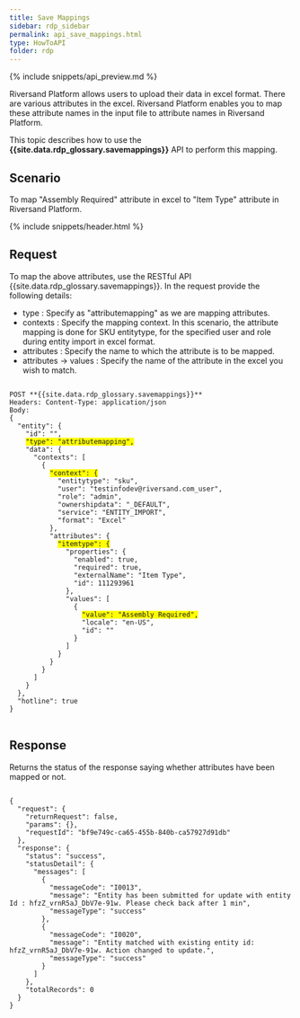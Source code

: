 ```yaml
---
title: Save Mappings
sidebar: rdp_sidebar
permalink: api_save_mappings.html
type: HowToAPI
folder: rdp
---
```


{% include snippets/api_preview.md %}

Riversand Platform allows users to upload their data in excel format. There are various attributes in the excel. Riversand Platform enables you to map these attribute names in the input file to attribute names in Riversand Platform. 

This topic describes how to use the **{{site.data.rdp_glossary.savemappings}}** API to perform this mapping.

## Scenario

To map "Assembly Required" attribute in excel to "Item Type" attribute in Riversand Platform.

{% include snippets/header.html %}

## Request

To map the above attributes, use the RESTful API {{site.data.rdp_glossary.savemappings}}. In the request provide the following details:

* type : Specify as "attributemapping" as we are mapping attributes.
* contexts : Specify the mapping context. In this scenario, the attribute mapping is done for SKU entitytype, for the specified user and role during entity import in excel format.
* attributes : Specify the name to which the attribute is to be mapped.
* attributes -> values : Specify the name of the attribute in the excel you wish to match.

<pre>
<code>
POST **{{site.data.rdp_glossary.savemappings}}**
Headers: Content-Type: application/json
Body:
{
  "entity": {
    "id": "",
    <span style="background-color: #FFFF00">"type": "attributemapping",</span>
    "data": {
      "contexts": [
        {
          <span style="background-color: #FFFF00">"context": {</span>
            "entitytype": "sku",
            "user": "testinfodev@riversand.com_user",
            "role": "admin",
            "ownershipdata": "_DEFAULT",
            "service": "ENTITY_IMPORT",
            "format": "Excel"
          },
          "attributes": {
            <span style="background-color: #FFFF00">"itemtype": {</span>
              "properties": {
                "enabled": true,
                "required": true,
                "externalName": "Item Type",
                "id": 111293961
              },
              "values": [
                {
                  <span style="background-color: #FFFF00">"value": "Assembly Required",</span>
                  "locale": "en-US",
                  "id": ""
                }
              ]
            }
          }
        }
      ]
    }
  },
  "hotline": true
}
</code>
</pre>

## Response

Returns the status of the response saying whether attributes have been mapped or not.

<pre><code>
{
  "request": {
    "returnRequest": false,
    "params": {},
    "requestId": "bf9e749c-ca65-455b-840b-ca57927d91db"
  },
  "response": {
    "status": "success",
    "statusDetail": {
      "messages": [
        {
          "messageCode": "I0013",
          "message": "Entity has been submitted for update with entity Id : hfzZ_vrnR5aJ_DbV7e-91w. Please check back after 1 min",
          "messageType": "success"
        },
        {
          "messageCode": "I0020",
          "message": "Entity matched with existing entity id: hfzZ_vrnR5aJ_DbV7e-91w. Action changed to update.",
          "messageType": "success"
        }
      ]
    },
    "totalRecords": 0
  }
}
</code></pre>